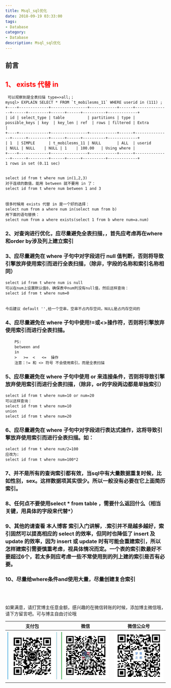 ```yaml
---
title: Msql_sql优化
date: 2018-09-19 03:33:00
tags: 
- Database
category: 
- Database
description: Msql_sql优化
---
```

<!-- image url 
https://raw.githubusercontent.com/HealerJean/HealerJean.github.io/master/blogImages
　　首行缩进
<font color="red">  </font>
-->

## 前言

## <font color="red">1、  exists 代替 in </font>

```
 可以观察到是全表扫描 type=>all;；
mysql> EXPLAIN SELECT * FROM `t_mobilesms_11` WHERE userid in (111) ;
+----+-------------+----------------+------------+------+---------------+------+---------+------+------+----------+-------------+
| id | select_type | table          | partitions | type | possible_keys | key  | key_len | ref  | rows | filtered | Extra       |
+----+-------------+----------------+------------+------+---------------+------+---------+------+------+----------+-------------+
| 1  | SIMPLE      | t_mobilesms_11 | NULL       | ALL  | userid        | NULL | NULL    | NULL | 1    | 100.00   | Using where |
+----+-------------+----------------+------------+------+---------------+------+---------+------+------+----------+-------------+
1 rows in set (0.11 sec)
```


```

select id from t where num in(1,2,3) 
对于连续的数值，能用 between 就不要用 in 了： 
select id from t where num between 1 and 3 


很多时候用 exists 代替 in 是一个好的选择： 
select num from a where num in(select num from b) 
用下面的语句替换： 
select num from a where exists(select 1 from b where num=a.num) 

```


### 2、对查询进行优化，应尽量避免全表扫描，，首先应考虑再在where和order by涉及列上建立索引

### 3、应尽量避免在 where 子句中对字段进行 null 值判断，否则将导致引擎放弃使用索引而进行全表扫描，（除非，字段的名称和索引名称相同） 


```
select id from t where num is null 
可以在num上设置默认值0，确保表中num列没有null值，然后这样查询： 
select id from t where num=0 


今后建议 default '',给一个空串，空串不占内存空间，NULL是占内存空间的

```




### 4、应尽量避免在 where 子句中使用!=或<>操作符，否则将引擎放弃使用索引而进行全表扫描。 


```
	PS:
	between and
	in
	>   >=  <   <=  操作
	注意：!= 和 <> 符号 不会使用索引，而是全表扫描
```

### 5、应尽量避免在 where 子句中使用 or 来连接条件，否则将导致引擎放弃使用索引而进行全表扫描，（除非，or的字段两边都是单独索引） 

```
select id from t where num=10 or num=20 
可以这样查询： 
select id from t where num=10 
union 
select id from t where num=20 
```



### 6、应尽量避免在 where 子句中对字段进行表达式操作，这将导致引擎放弃使用索引而进行全表扫描。如：


```
select id from t where num/2=100 
应改为: 
select id from t where num=100*2
```

### 7、并不是所有的查询索引都有效，当sql中有大量数据重复时候，比如性别，sex。这样数据项其实很少。所以一般没有必要在它上面简历索引。


### 8、任何点不要使用select * from table ，需要什么返回什么（相当关键，用具体的字段来代替*）

### 9、其他的请查看 本人博客 索引入门讲解，.索引并不是越多越好，索引固然可以提高相应的 select 的效率，但同时也降低了 insert 及 update 的效率，因为 insert 或 update 时有可能会重建索引，所以怎样建索引需要慎重考虑，视具体情况而定。一个表的索引数最好不要超过6个，若太多则应考虑一些不常使用到的列上建的索引是否有必要。


### 10、尽量给where条件and使用大量，尽量创建复合索引



<br/><br/><br/>
如果满意，请打赏博主任意金额，感兴趣的在微信转账的时候，添加博主微信哦， 请下方留言吧。可与博主自由讨论哦

|支付包 | 微信|微信公众号|
|:-------:|:-------:|:------:|
|![支付宝](https://raw.githubusercontent.com/HealerJean/HealerJean.github.io/master/assets/img/tctip/alpay.jpg) | ![微信](https://raw.githubusercontent.com/HealerJean/HealerJean.github.io/master/assets/img/tctip/weixin.jpg)|![微信公众号](https://raw.githubusercontent.com/HealerJean/HealerJean.github.io/master/assets/img/my/qrcode_for_gh_a23c07a2da9e_258.jpg)|




<!-- Gitalk 评论 start  -->

<link rel="stylesheet" href="https://unpkg.com/gitalk/dist/gitalk.css">
<script src="https://unpkg.com/gitalk@latest/dist/gitalk.min.js"></script> 
<div id="gitalk-container"></div>    
 <script type="text/javascript">
    var gitalk = new Gitalk({
		clientID: `1d164cd85549874d0e3a`,
		clientSecret: `527c3d223d1e6608953e835b547061037d140355`,
		repo: `HealerJean.github.io`,
		owner: 'HealerJean',
		admin: ['HealerJean'],
		id: 'sVtG9yWYSIPvoieX',
    });
    gitalk.render('gitalk-container');
</script> 

<!-- Gitalk end -->

